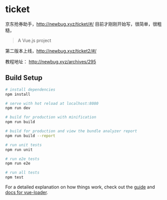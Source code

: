 # ticket
京东抢券助手，http://newbug.xyz/ticket/#/
目前才刚刚开始写，很简单，很粗糙，
> A Vue.js project

第二版本上线，http://newbug.xyz/ticket2/#/

教程地址： http://newbug.xyz/archives/295

## Build Setup

``` bash
# install dependencies
npm install

# serve with hot reload at localhost:8080
npm run dev

# build for production with minification
npm run build

# build for production and view the bundle analyzer report
npm run build --report

# run unit tests
npm run unit

# run e2e tests
npm run e2e

# run all tests
npm test
```

For a detailed explanation on how things work, check out the [guide](http://vuejs-templates.github.io/webpack/) and [docs for vue-loader](http://vuejs.github.io/vue-loader).
